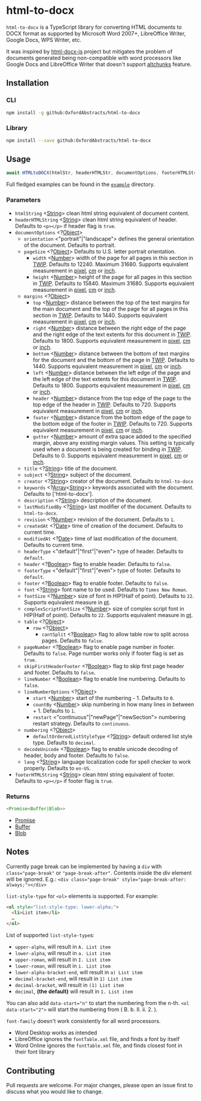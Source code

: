 # html-to-docx

`html-to-docx` is a TypeScript library for converting HTML documents
to DOCX format as supported by Microsoft Word 2007+, LibreOffice Writer,
Google Docs, WPS Writer, etc.

It was inspired by [html-docx-js] project but mitigates the problem
of documents generated being non-compatible with word processors
like Google Docs and LibreOffice Writer
that doesn't support [altchunks] feature.

[html-docx-js]: https://github.com/evidenceprime/html-docx-js "html-docx-js"
[altchunks]: https://docs.microsoft.com/en-us/dotnet/api/documentformat.openxml.wordprocessing.altchunk?view=openxml-2.8.1 "altchunks"


## Installation

### CLI

```bash
npm install -g github:OxfordAbstracts/html-to-docx
```


### Library

```bash
npm install --save github:OxfordAbstracts/html-to-docx
```


## Usage

```js
await HTMLtoDOCX(htmlStr, headerHTMLStr, documentOptions, footerHTMLStr)
```

Full fledged examples can be found in the [`example`](./example) directory.


### Parameters

- `htmlString` <[String]> clean html string equivalent of document content.
- `headerHTMLString` <[String]> clean html string equivalent of header.
  Defaults to `<p></p>` if header flag is `true`.
- `documentOptions` <?[Object]>
  - `orientation` <"portrait"|"landscape"> defines the general orientation of the document.
    Defaults to portrait.
  - `pageSize` <?[Object]> Defaults to U.S. letter portrait orientation.
    - `width` <[Number]> width of the page for all pages in this section in [TWIP].
      Defaults to 12240.
      Maximum 31680.
      Supports equivalent measurement in [pixel], [cm] or [inch].
    - `height` <[Number]> height of the page for all pages in this section in [TWIP].
      Defaults to 15840.
      Maximum 31680.
      Supports equivalent measurement in [pixel], [cm] or [inch].
  - `margins` <?[Object]>
    - `top` <[Number]> distance between the top of the text margins for the main document and the top of the page for all pages in this section in [TWIP].
      Defaults to 1440.
      Supports equivalent measurement in [pixel], [cm] or [inch].
    - `right` <[Number]> distance between the right edge of the page and the right edge of the text extents for this document in [TWIP].
      Defaults to 1800.
      Supports equivalent measurement in [pixel], [cm] or [inch].
    - `bottom` <[Number]> distance between the bottom of text margins for the document and the bottom of the page in [TWIP].
      Defaults to 1440.
      Supports equivalent measurement in [pixel], [cm] or [inch].
    - `left` <[Number]> distance between the left edge of the page and the left edge of the text extents for this document in [TWIP].
      Defaults to 1800.
      Supports equivalent measurement in [pixel], [cm] or [inch].
    - `header` <[Number]> distance from the top edge of the page to the top edge of the header in [TWIP].
      Defaults to 720.
      Supports equivalent measurement in [pixel], [cm] or [inch].
    - `footer` <[Number]> distance from the bottom edge of the page to the bottom edge of the footer in [TWIP].
      Defaults to 720.
      Supports equivalent measurement in [pixel], [cm] or [inch].
    - `gutter` <[Number]> amount of extra space added to the specified margin, above any existing margin values.
      This setting is typically used when a document is being created for binding in [TWIP].
      Defaults to 0.
      Supports equivalent measurement in [pixel], [cm] or [inch].
  - `title` <?[String]> title of the document.
  - `subject` <?[String]> subject of the document.
  - `creator` <?[String]> creator of the document.
    Defaults to `html-to-docx`
  - `keywords` <?[Array]<[String]>> keywords associated with the document.
    Defaults to ['html-to-docx'].
  - `description` <?[String]> description of the document.
  - `lastModifiedBy` <?[String]> last modifier of the document.
    Defaults to `html-to-docx`.
  - `revision` <?[Number]> revision of the document.
    Defaults to `1`.
  - `createdAt` <?[Date]> time of creation of the document.
    Defaults to current time.
  - `modifiedAt` <?[Date]> time of last modification of the document.
    Defaults to current time.
  - `headerType` <"default"|"first"|"even"> type of header.
    Defaults to `default`.
  - `header` <?[Boolean]> flag to enable header.
    Defaults to `false`.
  - `footerType` <"default"|"first"|"even"> type of footer.
    Defaults to `default`.
  - `footer` <?[Boolean]> flag to enable footer.
    Defaults to `false`.
  - `font` <?[String]> font name to be used.
    Defaults to `Times New Roman`.
  - `fontSize` <?[Number]> size of font in HIP(Half of point).
    Defaults to `22`.
    Supports equivalent measure in [pt].
  - `complexScriptFontSize` <?[Number]> size of complex script font in HIP(Half of point).
    Defaults to `22`.
    Supports equivalent measure in [pt].
  - `table` <?[Object]>
    - `row` <?[Object]>
      - `cantSplit` <?[Boolean]> flag to allow table row to split across pages.
        Defaults to `false`.
  - `pageNumber` <?[Boolean]> flag to enable page number in footer.
    Defaults to `false`.
    Page number works only if footer flag is set as `true`.
  - `skipFirstHeaderFooter` <?[Boolean]> flag to skip first page header and footer.
    Defaults to `false`.
  - `lineNumber` <?[Boolean]> flag to enable line numbering.
    Defaults to `false`.
  - `lineNumberOptions` <?[Object]>
    - `start` <[Number]> start of the numbering - 1.
      Defaults to `0`.
    - `countBy` <[Number]> skip numbering in how many lines in between + 1.
      Defaults to `1`.
    - `restart` <"continuous"|"newPage"|"newSection"> numbering restart strategy.
      Defaults to `continuous`.
  - `numbering` <?[Object]>
    - `defaultOrderedListStyleType` <?[String]> default ordered list style type.
      Defaults to `decimal`.
  - `decodeUnicode` <?[Boolean]> flag to enable unicode decoding of header, body and footer.
    Defaults to `false`.
  - `lang` <?[String]> language localization code for spell checker to work properly.
    Defaults to `en-US`.
- `footerHTMLString` <[String]> clean html string equivalent of footer.
  Defaults to `<p></p>` if footer flag is `true`.

[String]: https://developer.mozilla.org/en-US/docs/Web/JavaScript/Data_structures#String_type "String"
[Object]: https://developer.mozilla.org/en-US/docs/Web/JavaScript/Reference/Global_Objects/Object "Object"
[Number]: https://developer.mozilla.org/en-US/docs/Web/JavaScript/Data_structures#Number_type "Number"
[TWIP]: https://en.wikipedia.org/wiki/Twip "TWIP"
[Array]: https://developer.mozilla.org/en-US/docs/Web/JavaScript/Reference/Global_Objects/Array "Array"
[Date]: https://developer.mozilla.org/en-US/docs/Web/JavaScript/Reference/Global_Objects/Date "Date"
[Boolean]: https://developer.mozilla.org/en-US/docs/Web/JavaScript/Data_structures#Boolean_type "Boolean"
[pixel]: https://en.wikipedia.org/wiki/Pixel#:~:text=Pixels%2C%20abbreviated%20as%20%22px%22,what%20screen%20resolution%20views%20it. "pixel"
[cm]: https://en.wikipedia.org/wiki/Centimetre "cm"
[inch]: https://en.wikipedia.org/wiki/Inch "inch"
[pt]: https://en.wikipedia.org/wiki/Point_(typography) "pt"


### Returns

```ts
<Promise<Buffer|Blob>>
```

- [Promise]
- [Buffer]
- [Blob]

[Promise]: https://developer.mozilla.org/en-US/docs/Web/JavaScript/Reference/Global_Objects/Promise
[Buffer]: https://nodejs.org/api/buffer.html#buffer_buffer
[Blob]: https://developer.mozilla.org/en-US/docs/Web/API/Blob


## Notes

Currently page break can be implemented by having
a `div` with `class="page-break"` or `"page-break-after"`.
Contents inside the div element will be ignored.
E.g.: `<div class="page-break" style="page-break-after: always;"></div>`

`list-style-type` for `<ol>` elements is supported.
For example:

```html
<ol style="list-style-type: lower-alpha;">
  <li>List item</li>
  …
</ol>
```

List of supported `list-style-type`s:

- `upper-alpha`, will result in `A. List item`
- `lower-alpha`, will result in `a. List item`
- `upper-roman`, will result in `I. List item`
- `lower-roman`, will result in `i. List item`
- `lower-alpha-bracket-end`, will result in `a) List item`
- `decimal-bracket-end`, will result in `1) List item`
- `decimal-bracket`, will result in `(1) List item`
- `decimal`, **(the default)** will result in `1. List item`

You can also add `data-start="n"` to start the numbering from the n-th.
`<ol data-start="2">` will start the numbering from ( B. b. II. ii. 2. ).

`font-family` doesn't work consistently for all word processors.

- Word Desktop works as intended
- LibreOffice ignores the `fontTable.xml` file, and finds a font by itself
- Word Online ignores the `fontTable.xml` file,
  and finds closest font in their font library


## Contributing

Pull requests are welcome.
For major changes, please open an issue first
to discuss what you would like to change.
